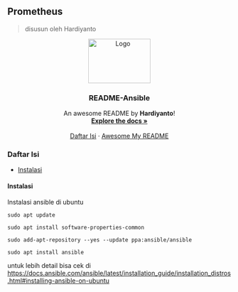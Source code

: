 ## Prometheus
> disusun oleh Hardiyanto

<div align="center">
  <a href="https://docs.ansible.com/">
    <img src="https://github.com/dwiHard/five_byte.github.io/blob/master/images/ansible.jpg" alt="Logo" width="140" height="100">
  </a>

<h3 align="center">README-Ansible</h3>

  <p align="center">
    An awesome README by <b>Hardiyanto</b>!
    <br />
    <a href="https://docs.ansible.com/"><strong>Explore the docs »</strong></a>
    <br />
    <br />
    <a href="https://github.com/dwiHard/five_byte.github.io/blob/master/Tips/ansible.md#daftar-isi">Daftar Isi</a>
    ·
    <a href="https://github.com/dwiHard/five_byte.github.io#my-repository---">Awesome My README</a>
  </p>
</div>

### Daftar Isi
* [Instalasi](#instalasi)



#### Instalasi
Instalasi ansible di ubuntu
```
sudo apt update
```
```
sudo apt install software-properties-common
```
```
sudo add-apt-repository --yes --update ppa:ansible/ansible
```
```
sudo apt install ansible
```
untuk lebih detail bisa cek di https://docs.ansible.com/ansible/latest/installation_guide/installation_distros.html#installing-ansible-on-ubuntu


